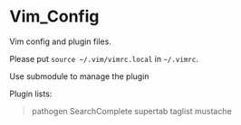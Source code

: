 Vim\_Config
==========

Vim config and plugin files.

Please put `source ~/.vim/vimrc.local` in `~/.vimrc`.

Use submodule to manage the plugin

Plugin lists:
> pathogen
> SearchComplete
> supertab
> taglist
> mustache
